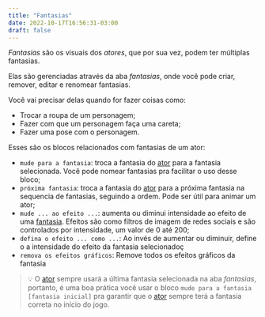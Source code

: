 ```yaml
---
title: "Fantasias"
date: 2022-10-17T16:56:31-03:00
draft: false
---
```


*Fantasias* são os visuais dos *atores*, que por sua vez, podem ter múltiplas fantasias.

Elas são gerenciadas através da aba *fantasias*, onde você pode criar, remover, editar e renomear fantasias.

Você vai precisar delas quando for fazer coisas como:

- Trocar a roupa de um personagem;
- Fazer com que um personagem faça uma careta;
- Fazer uma pose com o personagem.

Esses são os blocos relacionados com fantasias de um ator:

- `mude para a fantasia`: troca a fantasia do [ator](/conceitos/atores/) para a fantasia selecionada. Você pode nomear fantasias pra facilitar o uso desse bloco;
- `próxima fantasia`: troca a fantasia do [ator](/conceitos/atores/) para a próxima fantasia na sequencia de fantasias, seguindo a ordem. Pode ser útil para animar um ator;
- `mude ... ao efeito ...`: aumenta ou diminui intensidade ao efeito de uma [fantasia](/conceitos/fantasias/). Efeitos são como filtros de imagem de redes sociais e são controlados por intensidade, um valor de 0 até 200;
- `defina o efeito ... como ...`: Ao invés de aumentar ou diminuir, define o a intensidade do efeito da fantasia selecionadoç
- `remova os efeitos gráficos`: Remove todos os efeitos gráficos da fantasia

> 💡 O [ator](/conceitos/atores/) sempre usará a última fantasia selecionada na aba *fantasias*, portanto, é uma boa prática você usar o bloco `mude para a fantasia [fantasia inicial]` pra garantir que o [ator](/conceitos/atores/) sempre terá a fantasia correta no início do jogo.
